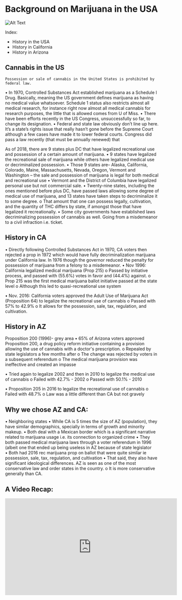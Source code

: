 # Background on Marijuana in the USA

![Alt Text](http://barnabistours.com/wp-content/uploads/2015/03/10632351_1581422598802932_2095928878_n.jpg)

Index:
- History in the USA
- History in California 
- History in Arizona 


## Cannabis in the US
	Possession or sale of cannabis in the United States is prohibited by federal law. 
•	In 1970, Controlled Substances Act established marijuana as a Schedule I Drug. Basically, meaning the US government defines marijuana as having no medical value whatsoever. Schedule 1 status also restricts almost all medical research, for instance right now almost all medical cannabis for research purposes, the little that is allowed comes from U of Miss. 
•	There have been efforts recently in the US Congress, unsuccessfully so far, to change its designation. 
•	Federal and state law obviously don’t line up here. It’s a state’s rights issue that really hasn’t gone before the Supreme Court although a few cases have made it to lower federal courts. Congress did pass a law recently (that must be annually renewed) that  

As of 2018, there are 9 states plus DC that have legalized recreational use and possession of a certain amount of marijuana. 
•	9 states have legalized the recreational sale of marijuana while others have legalized medical use or decriminalized possession. 
•	Those 9 states are– Alaska, California, Colorado, Maine, Massachusetts, Nevada, Oregon, Vermont and Washington – the sale and possession of marijuana is legal for both medical and recreational use
•	Vermont and the District of Columbia have legalized personal use but not commercial sale.
•	Twenty-nine states, including the ones mentioned before plus DC, have passed laws allowing some degree of medical use of marijuana, and 13 states have taken steps to decriminalize it to some degree. 
o	That amount that one can possess legally, cultivation, and the quantity of THC differs by state, if amongst those that have legalized it recreationally. 
•	Some city governments have established laws decriminalizing possession of cannabis as well. Going from a misdemeanor to a civil infraction i.e. ticket. 

## History in CA

•	Directly following Controlled Substances Act in 1970, CA voters then rejected a prop in 1972 which would have fully decriminalization marijuana under California law.  In 1976 though the governor reduced the penalty for possession of marijuana from a felony to a misdemeanor.
•	Nov 1996: California legalized medical marijuana (Prop 215)
o	Passed by initiative process, and passed with (55.6%) votes in favor and (44.4%) against.
o	Prop 215 was the first medical marijuana ballot initiative passed at the state level
o	Although this led to quasi-recreational use system

•	Nov. 2016: California voters approved the Adult Use of Marijuana Act (Proposition 64) to legalize the recreational use of cannabis
o	Passed with 57% to 42.9%
o	It allows for the possession, sale, tax, regulation, and cultivation. 

## History in AZ
Proposition 200 (1996)- grey area
•	65% of Arizona voters approved Proposition 200, a drug policy reform initiative containing a provision allowing the use of cannabis with a doctor's prescription.
o	Repealed by state legislators a few months after
o	The change was rejected by voters in a subsequent referendum
o	The medical marijuana provision was ineffective and created an impasse 

•	Tried again to legalize 2002 and then in 2010 to legalize the medical use of cannabis 
o	Failed with 42.7% - 2002
o	Passed with 50.1% - 2010

•	Proposition 205 in 2016 to legalize the recreational use of cannabis 
o	Failed with 48.7%
o	Law was a little different than CA but not gravely 


## Why we chose AZ and CA:
•	Neighboring states
•	While CA is 5 times the size of AZ (population), they have similar demographics, specially in terms of growth and minority makeup. 
•	Both deal with a Mexican border which is a significant narrative related to marijuana usage i.e. its connection to organized crime
•	They both passed medical marijuana laws through a voter referendum in 1996 (albeit one that ended up being useless in AZ because of state legislator  
•	Both had 2016 rec marijuana prop on ballot that were quite similar ie possession, sale, tax, regulation, and cultivation
•	That said, they also have significant ideological differences. AZ is seen as one of the most conservative law and order states in the country.
o	 It is more conservative generally than CA. 

## A Video Recap:
<iframe width="560" height="315" src="https://www.youtube.com/watch?v=EUw51ii33yE" frameborder="0" allowfullscreen></iframe>

